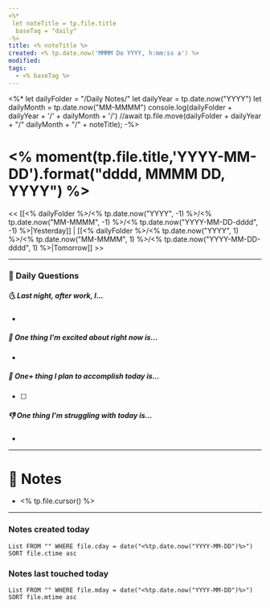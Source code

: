 ```yaml
---
<%*
 let noteTitle = tp.file.title
  baseTag = "daily"
-%>
title: <% noteTitle %>
created: <% tp.date.now('MMMM Do YYYY, h:mm:ss a') %>
modified: 
tags:
  - <% baseTag %>
---
```

<%*
let dailyFolder = "/Daily Notes/" 
let dailyYear = tp.date.now("YYYY")
let dailyMonth = tp.date.now("MM-MMMM")
console.log(dailyFolder + dailyYear + '/' + dailyMonth + '/')
//await tp.file.move(dailyFolder + dailyYear + "/" dailyMonth + "/" + noteTitle);
-%>

# <% moment(tp.file.title,'YYYY-MM-DD').format("dddd, MMMM DD, YYYY") %>

<< [[<% dailyFolder %>/<% tp.date.now("YYYY", -1) %>/<% tp.date.now("MM-MMMM", -1) %>/<% tp.date.now("YYYY-MM-DD-dddd", -1) %>|Yesterday]] | [[<% dailyFolder %>/<% tp.date.now("YYYY", 1) %>/<% tp.date.now("MM-MMMM", 1) %>/<% tp.date.now("YYYY-MM-DD-dddd", 1) %>|Tomorrow]] >>

---
### 📅 Daily Questions
##### 🌜 Last night, after work, I...
- 

##### 🙌 One thing I'm excited about right now is...
- 

##### 🚀 One+ thing I plan to accomplish today is...
- [ ] 

##### 👎 One thing I'm struggling with today is...
- 

---
# 📝 Notes
- <% tp.file.cursor() %>

---
### Notes created today
```dataview
List FROM "" WHERE file.cday = date("<%tp.date.now("YYYY-MM-DD")%>") SORT file.ctime asc
```

### Notes last touched today
```dataview
List FROM "" WHERE file.mday = date("<%tp.date.now("YYYY-MM-DD")%>") SORT file.mtime asc
```